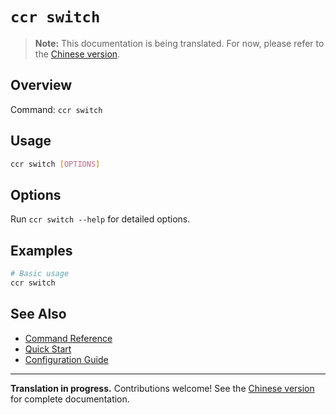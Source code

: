 # `ccr switch`

> **Note:** This documentation is being translated. For now, please refer to the [Chinese version](../commands/switch).

## Overview

Command: `ccr switch`

## Usage

```bash
ccr switch [OPTIONS]
```

## Options

Run `ccr switch --help` for detailed options.

## Examples

```bash
# Basic usage
ccr switch
```

## See Also

- [Command Reference](./index)
- [Quick Start](../quick-start)
- [Configuration Guide](../configuration)

---

**Translation in progress.** Contributions welcome! See the [Chinese version](../commands/switch) for complete documentation.
